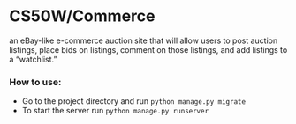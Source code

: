 # CS50W/Commerce

 an eBay-like e-commerce auction site that will allow users to post auction listings, place bids on listings, comment on those listings, and add listings to a “watchlist.”
 
 ### How to use:
- Go to the project directory and run `python manage.py migrate` 
- To start the server run `python manage.py runserver`
